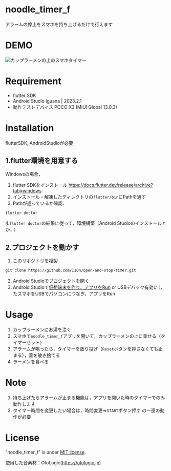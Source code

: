 # noodle_timer_f

アラームの停止をスマホを持ち上げるだけで行えます

# DEMO

![カップラーメンの上のスマホタイマー](https://github.com/I10n/open-and-stop-timer/assets/89304633/e12801a1-8289-40d3-9429-2fc775fd4d24)


# Requirement

* flutter SDK
* Android Studio Iguana | 2023.2.1
* 動作テストデバイス POCO X3 (MIUI Global 13.0.3)

# Installation
flutterSDK, AndroidStudioが必要
## 1.flutter環境を用意する
Windowsの場合，
1. flutter SDKをインストール https://docs.flutter.dev/release/archive?tab=windows
2. インストール・解凍したディレクトリの`flutter/bin`にPathを通す
3. Pathが通っているか確認．
```bash
flutter doctor
```
4.`flutter doctor`の結果に従って，環境構築（Android Studioのインストールとか...）

## 2.プロジェクトを動かす

1. このリポジトリを複製
```bash
git clone https://github.com/I10n/open-and-stop-timer.git
```
2. Android Studioでプロジェクトを開く
3. Android Studioで[仮想端末を作り，アプリをRun](https://developer.android.com/codelabs/basic-android-kotlin-compose-emulator?hl=ja#2) or USBデバック有効にしたスマホをUSBでパソコンにつなぎ，アプリをRun

# Usage

1. カップラーメンにお湯を注ぐ
2. スマホで`noodle_timer_f`アプリを開いて，カップラーメンの上に乗せる（タイマーセット）
3. アラームが鳴ったら，タイマーを放り投げ（`Reset`ボタンを押さなくても止まる），蓋を破き捨てる
4. ラーメンを食べる

# Note

1. 持ち上げたらアラームが止まる機能は，アプリを開いた時のタイマーでのみ動作します
2. タイマー時間を変更したい場合は，時間変更=>`START`ボタン押す の一連の動作が必要

# License

"noodle_timer_f" is under [MIT license](https://en.wikipedia.org/wiki/MIT_License).

使用した音素材：OtoLogic(https://otologic.jp)
